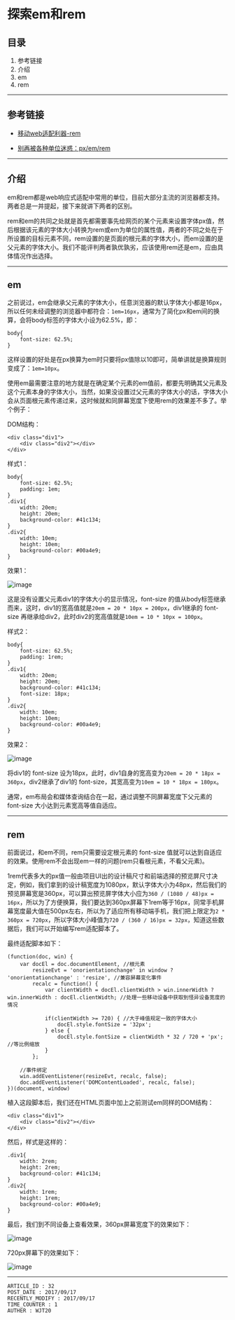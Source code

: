
# 探索em和rem #

## 目录 ##

1. 参考链接
2. 介绍
3. em
4. rem

---

## 参考链接 ##

- [移动web适配利器-rem](http://www.alloyteam.com/2016/03/mobile-web-adaptation-tool-rem/)

- [别再被各种单位迷惑：px/em/rem](https://segmentfault.com/a/1190000004190019)

---

## 介绍 ##

em和rem都是web响应式适配中常用的单位，目前大部分主流的浏览器都支持。两者总是一并提起，接下来就讲下两者的区别。

rem和em的共同之处就是首先都需要事先给网页的某个元素来设置字体px值，然后根据该元素的字体大小转换为rem或em为单位的属性值，两者的不同之处在于所设置的目标元素不同，rem设置的是页面的根元素的字体大小，而em设置的是父元素的字体大小。我们不能评判两者孰优孰劣，应该使用rem还是em，应由具体情况作出选择。

---

## em ##

之前说过，em会继承父元素的字体大小，任意浏览器的默认字体大小都是16px，所以任何未经调整的浏览器中都符合：`1em=16px`，通常为了简化px和em间的换算，会将body标签的字体大小设为62.5%，即：

```
body{
    font-size: 62.5%;
}
```

这样设置的好处是在px换算为em时只要将px值除以10即可，简单讲就是换算规则变成了：`1em=10px`。

使用em最需要注意的地方就是在确定某个元素的em值前，都要先明确其父元素及这个元素本身的字体大小，当然，如果没设置过父元素的字体大小的话，字体大小会从页面根元素传递过来，这时候就和同屏幕宽度下使用rem的效果差不多了。举个例子：

DOM结构：

```
<div class="div1">
    <div class="div2"></div>
</div>
```

样式1：

```
body{
    font-size: 62.5%;
    padding: 1em;
}
.div1{
    width: 20em;
    height: 20em;
    background-color: #41c134;
}
.div2{
    width: 10em;
    height: 10em;
    background-color: #00a4e9;
}
```

效果1：

![image](./images/w44.png)

这是没有设置父元素div1的字体大小的显示情况，font-size 的值从body标签继承而来，这时，div1的宽高值就是`20em = 20 * 10px = 200px`，div1继承的 font-size 再继承给div2，此时div2的宽高值就是`10em = 10 * 10px = 100px`。

样式2：

```
body{
    font-size: 62.5%;
    padding: 1rem;
}
.div1{
    width: 20em;
    height: 20em;
    background-color: #41c134;
    font-size: 18px;
}
.div2{
    width: 10em;
    height: 10em;
    background-color: #00a4e9;
}
```

效果2：

![image](./images/w45.png)

将div1的 font-size 设为18px，此时，div1自身的宽高变为`20em = 20 * 18px = 360px`，div2继承了div1的 font-size，其宽高变为`10em = 10 * 18px = 180px`。

通常，em布局会和媒体查询结合在一起，通过调整不同屏幕宽度下父元素的 font-size 大小达到元素宽高等值自适应。

---

## rem ##

前面说过，和em不同，rem只需要设定根元素的 font-size 值就可以达到自适应的效果。使用rem不会出现em一样的问题(rem只看根元素，不看父元素)。

1rem代表多大的px值一般由项目UI出的设计稿尺寸和前端选择的预览屏尺寸决定，例如，我们拿到的设计稿宽度为1080px，默认字体大小为48px，然后我们的预览屏幕宽是360px，可以算出预览屏字体大小应为`360 / (1080 / 48)px = 16px`，所以为了方便换算，我们要达到360px屏幕下1rem等于16px，同常手机屏幕宽度最大值在500px左右，所以为了适应所有移动端手机，我们把上限定为`2 * 360px = 720px`，所以字体大小峰值为`720 / (360 / 16)px = 32px`，知道这些数据后，我们可以开始编写rem适配脚本了。

最终适配脚本如下：

```
(function(doc, win) {
    var docEl = doc.documentElement, //根元素
        resizeEvt = 'onorientationchange' in window ? 'onorientationchange' : 'resize', //兼容屏幕变化事件
        recalc = function() {
            var clientWidth = docEl.clientWidth > win.innerWidth ? win.innerWidth : docEl.clientWidth; //处理一些移动设备中获取到怪异设备宽度的情况

            if(clientWidth >= 720) { //大于峰值规定一致的字体大小
                docEl.style.fontSize = '32px';
            } else {
                docEl.style.fontSize = clientWidth * 32 / 720 + 'px'; //等比例缩放
            }
        };

    //事件绑定
    win.addEventListener(resizeEvt, recalc, false);
    doc.addEventListener('DOMContentLoaded', recalc, false);
})(document, window)
```

植入这段脚本后，我们还在HTML页面中加上之前测试em同样的DOM结构：

```
<div class="div1">
    <div class="div2"></div>
</div>
```

然后，样式是这样的：

```
.div1{
    width: 2rem;
    height: 2rem;
    background-color: #41c134;
}
.div2{
    width: 1rem;
    height: 1rem;
    background-color: #00a4e9;
}
```

最后，我们到不同设备上查看效果，360px屏幕宽度下的效果如下：

![image](./images/w46.png)

720px屏幕下的效果如下：

![image](./images/w47.png)

---

```
ARTICLE_ID : 32
POST_DATE : 2017/09/17
RECENTLY_MODIFY : 2017/09/17
TIME_COUNTER : 1
AUTHER : WJT20
```
